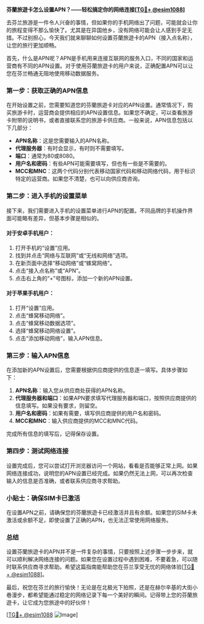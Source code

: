 **芬蘭旅遊卡怎么设置APN？——轻松搞定你的网络连接[[TG💪+ @esim1088](https://t.me/s/esim1088)]**

去芬兰旅游是一件令人兴奋的事情，但如果你的手机网络出了问题，可能就会让你的旅程变得不那么愉快了。尤其是在异国他乡，没有网络可能会让人感到手足无措。不过别担心，今天我们就来聊聊如何设置芬蘭旅遊卡的APN（接入点名称），让您的旅行更加顺畅。

首先，什么是APN呢？APN是手机用来连接互联网的服务入口，不同的国家和运营商有不同的APN设置。对于使用芬蘭旅遊卡的用户来说，正确配置APN可以让您在芬兰畅通无阻地使用移动数据服务。

### 第一步：获取正确的APN信息

在开始设置之前，您需要知道您的芬蘭旅遊卡对应的APN设置。通常情况下，购买旅游卡时，运营商会提供相应的APN设置信息。如果您不确定，可以查看旅游卡附带的说明书，或者直接联系您的旅游卡供应商。一般来说，APN信息包括以下几部分：

- **APN名称**：这是您需要输入的APN名称。
- **代理服务器**：有时会显示，有时则不需要填写。
- **端口**：通常为80或8080。
- **用户名和密码**：有些APN可能需要填写，但也有一些是不需要的。
- **MCC和MNC**：这两个代码分别代表移动国家代码和移动网络代码，用于标识特定的运营商。如果您不清楚，也可以向供应商咨询。

### 第二步：进入手机的设置菜单

接下来，我们需要进入手机的设置菜单进行APN的配置。不同品牌的手机操作界面可能略有差异，但基本步骤是相似的。

#### 对于安卓手机用户：
1. 打开手机的“设置”应用。
2. 找到并点击“网络与互联网”或“无线和网络”选项。
3. 在新页面中选择“移动网络”或“蜂窝网络”。
4. 点击“接入点名称”或“APN”。
5. 点击右上角的“+”号图标，添加一个新的APN设置。

#### 对于苹果手机用户：
1. 打开“设置”应用。
2. 点击“蜂窝移动网络”。
3. 点击“蜂窝移动数据选项”。
4. 选择“蜂窝移动网络设置”。
5. 点击“添加移动网络”，输入APN信息。

### 第三步：输入APN信息

在添加新的APN设置后，您需要根据供应商提供的信息逐一填写。具体步骤如下：

1. **APN名称**：输入您从供应商处获得的APN名称。
2. **代理服务器和端口**：如果APN要求填写代理服务器和端口，按照供应商提供的信息填写。如果没有要求，则留空。
3. **用户名和密码**：如果有需要，填写供应商提供的用户名和密码。
4. **MCC和MNC**：输入供应商提供的MCC和MNC代码。

完成所有信息的填写后，记得保存设置。

### 第四步：测试网络连接

设置完成后，您可以尝试打开浏览器访问一个网站，看看是否能够正常上网。如果网络连接成功，说明您的APN设置已经完成。如果仍然无法上网，可以再次检查输入的信息是否准确，或者联系供应商寻求帮助。

### 小贴士：确保SIM卡已激活

在设置APN之前，请确保您的芬蘭旅遊卡已经激活并且有余额。如果您的SIM卡未激活或余额不足，即使设置了正确的APN，也无法正常使用网络服务。

### 总结

设置芬蘭旅遊卡的APN并不是一件复杂的事情，只要按照上述步骤一步步来，就可以顺利解决网络连接的问题。如果您在设置过程中遇到困难，不要着急，可以随时联系供应商寻求帮助。希望这篇指南能帮助您在芬兰享受无忧的网络体验[[TG💪+ @esim1088](https://t.me/s/esim1088)]。

最后，祝您在芬兰的旅行愉快！无论是在北极光下拍照，还是在赫尔辛基的大街小巷漫步，都希望能通过稳定的网络记录下每一个美好的瞬间。记得带上您的芬蘭旅遊卡，让它成为您旅途中的好伙伴！

[[TG💪+ @esim1088](https://t.me/s/esim1088) ![Image](https://i.postimg.cc/4NQfJmqS/Snipaste-2025-05-13-00-14-12.png)]